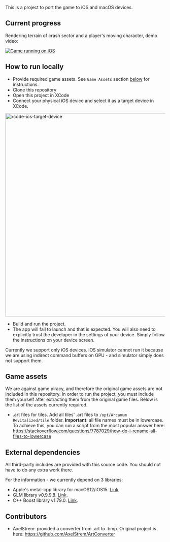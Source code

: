 This is a project to port the game to iOS and macOS devices.

## Current progress

Rendering terrain of crash sector and a player's moving character, demo video:

[![Game running on iOS](https://img.youtube.com/vi/zyBsQ3fYTZQ/hqdefault.jpg)](https://youtu.be/zyBsQ3fYTZQ)

## How to run locally

- Provide required game assets. See `Game Assets` section [below](#game-assets) for instructions.
- Clone this repository
- Open this project in XCode
- Connect your physical iOS device and select it as a target device in XCode.

<img width="641" alt="xcode-ios-target-device" src="https://user-images.githubusercontent.com/48682076/227014531-24c6db20-d85e-4dee-a79b-14703374b713.png">

- Build and run the project.
- The app will fail to launch and that is expected. You will also need to explicitly trust the developer in the settings of your device. Simply follow the instructions on your device screen.

Currently we support only iOS devices. iOS simulator cannot run it because we are using indirect command buffers on GPU - and simulator simply does not support them.

## Game assets

We are against game piracy, and therefore the original game assets are not included in this repository. In order to run the project, you must include them yourself after extracting them from the original game files. Below is the list of the assets currently required.

- .art files for tiles. Add all tiles' .art files to `/opt/Arcanum Revitalized/tile` folder. **Important**: all file names must be in lowercase. To achieve this, you can run a script from the most popular answer here: https://stackoverflow.com/questions/7787029/how-do-i-rename-all-files-to-lowercase

## External dependencies

All third-party includes are provided with this source code. You should not have to do any extra work there.

For the information - we currently depend on 3 libraries:
- Apple's metal-cpp library for macOS12/iOS15. [Link](https://developer.apple.com/metal/cpp/).
- GLM library v0.9.9.8. [Link](https://github.com/g-truc/glm).
- C++ Boost library v1.79.0. [Link](https://www.boost.org/doc/libs/1_79_0/).

## Contributors

- AxelStrem: provided a converter from .art to .bmp. Original project is here: https://github.com/AxelStrem/ArtConverter
